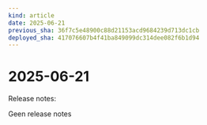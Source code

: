 ```yaml
---
kind: article
date: 2025-06-21
previous_sha: 36f7c5e48900c88d21153acd9684239d713dc1cb
deployed_sha: 417076607b4f41ba849099dc314dee082f6b1d94
---
```


# 2025-06-21

Release notes:

Geen release notes
